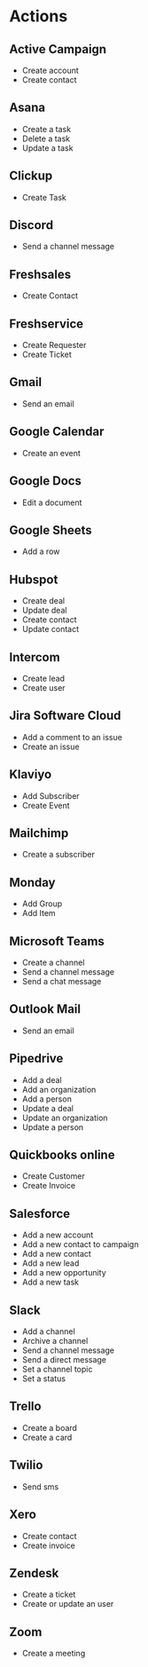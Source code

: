 # Actions

## Active Campaign

- Create account
- Create contact
  <br />

## Asana

- Create a task
- Delete a task
- Update a task
  <br />

## Clickup

- Create Task
  <br />

## Discord

- Send a channel message
  <br />

## Freshsales

- Create Contact
  <br />

## Freshservice

- Create Requester
- Create Ticket
  <br />

## Gmail

- Send an email
  <br />

## Google Calendar

- Create an event
  <br />

## Google Docs

- Edit a document
  <br />

## Google Sheets

- Add a row
  <br />

## Hubspot

- Create deal
- Update deal
- Create contact
- Update contact
  <br />

## Intercom

- Create lead
- Create user
  <br />

## Jira Software Cloud

- Add a comment to an issue
- Create an issue
  <br />

## Klaviyo

- Add Subscriber
- Create Event
  <br />

## Mailchimp

- Create a subscriber
  <br />

## Monday

- Add Group
- Add Item
  <br />

## Microsoft Teams

- Create a channel
- Send a channel message
- Send a chat message
  <br />

## Outlook Mail

- Send an email
  <br />

## Pipedrive

- Add a deal
- Add an organization
- Add a person
- Update a deal
- Update an organization
- Update a person
  <br />

## Quickbooks online

- Create Customer
- Create Invoice
  <br />

## Salesforce

- Add a new account
- Add a new contact to campaign
- Add a new contact
- Add a new lead
- Add a new opportunity
- Add a new task
  <br />

## Slack

- Add a channel
- Archive a channel
- Send a channel message
- Send a direct message
- Set a channel topic
- Set a status
  <br />

## Trello

- Create a board
- Create a card
  <br />

## Twilio

- Send sms
  <br />

## Xero

- Create contact
- Create invoice
  <br />

## Zendesk

- Create a ticket
- Create or update an user
  <br />

## Zoom

- Create a meeting
